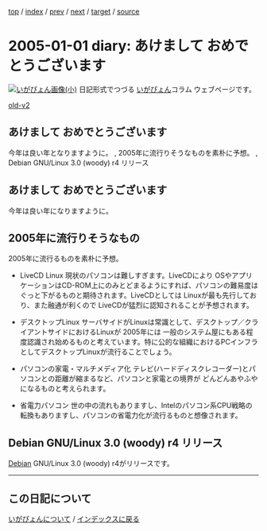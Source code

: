 [top](https://igapyon.github.io/diary/) 
 / [index](https://igapyon.github.io/diary/2005/index.html) 
 / [prev](https://igapyon.github.io/diary/2005/ig050103.html) 
 / [next](https://igapyon.github.io/diary/2004/ig041229.html) 
 / [target](https://igapyon.github.io/diary/2005/ig050101.html) 
 / [source](https://github.com/igapyon/diary/blob/gh-pages/2005/ig050101.html.src.md) 

2005-01-01 diary: あけまして おめでとうございます
=====================================================================================================
[![いがぴょん画像(小)](https://igapyon.github.io/diary/images/iga200306s.jpg "いがぴょん")](https://igapyon.github.io/diary/memo/memoigapyon.html) 日記形式でつづる [いがぴょん](https://igapyon.github.io/diary/memo/memoigapyon.html)コラム ウェブページです。

[old-v2](ig050101-orig.html)

## あけまして おめでとうございます

今年は良い年となりますように。 , 2005年に流行りそうなものを素朴に予想。 , Debian GNU/Linux 3.0 (woody) r4 リリース


## あけまして おめでとうございます

今年は良い年になりますように。

## 2005年に流行りそうなもの

2005年に流行るものを素朴に予想。

* LiveCD Linux
  現状のパソコンは難しすぎます。LiveCDにより OSやアプリケーションはCD-ROM上にのみとどまるようにすれば、パソコンの難易度はぐっと下がるものと期待されます。LiveCDとしては
  Linuxが最も先行しており、また融通が利くので LiveCDが猛烈に認知されることが予想されます。
  
* デスクトップLinux
  サーバサイドがLinuxは常識として、デスクトップ／クライアントサイドにおけるLinuxが 2005年には 一般のシステム屋にもある程度認識され始めるものと考えています。特に公的な組織におけるPCインフラとしてデスクトップLinuxが流行ることでしょう。
  
* パソコンの家電・マルチメディア化
  テレビ(ハードディスクレコーダー)とパソコンとの距離が縮まるなど、パソコンと家電との境界が どんどんあやふやになるものと考えられます。
  
* 省電力パソコン
  世の中の流れもありますし、Intelのパソコン系CPU戦略の転換もありますし、パソコンの省電力化が流行るものと想像されます。

## Debian GNU/Linux 3.0 (woody) r4 リリース

[Debian](http://www.igapyon.jp/igapyon/diary/keyword/debian.html) GNU/Linux 3.0 (woody) r4がリリースです。

----------------------------------------------------------------------------------------------------

## この日記について
[いがぴょんについて](https://igapyon.github.io/diary/memo/memoigapyon.html) / [インデックスに戻る](https://igapyon.github.io/diary/idxall.html)
